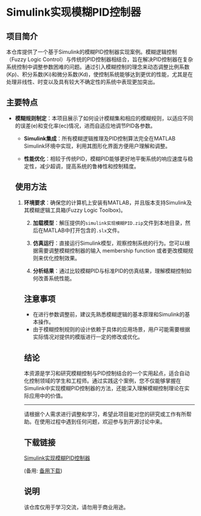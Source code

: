 # Simulink实现模糊PID控制器

## 项目简介

本仓库提供了一个基于Simulink的模糊PID控制器实现案例。模糊逻辑控制（Fuzzy Logic Control）与传统的PID控制器相结合，旨在解决PID控制器在复杂系统控制中调整参数困难的问题。通过引入模糊控制的理念来动态调整比例系数(Kp)、积分系数(Ki)和微分系数(Kd)，使控制系统能够达到更优的性能，尤其是在处理非线性、时变以及具有较大不确定性的系统中表现更加突出。

## 主要特点

- **模糊规则制定**：本项目展示了如何设计模糊集和相应的模糊规则，以适应不同的误差(e)和变化率(ec)情况，进而自适应地调节PID各参数。

  - **Simulink集成**：所有模糊逻辑推理及PID控制算法完全在MATLAB Simulink环境中实现，利用其图形化界面方便用户理解和调整。

  - **性能优化**：相较于传统PID，模糊PID能够更好地平衡系统的响应速度与稳定性，减少超调，提高系统的鲁棒性和控制精度。

  ## 使用方法

  1. **环境要求**：确保您的计算机上安装有MATLAB，并且版本支持Simulink及其模糊逻辑工具箱(Fuzzy Logic Toolbox)。

     2. **加载模型**：解压提供的`simulink实现模糊PID.zip`文件到本地目录，然后在MATLAB中打开包含的`.slx`文件。

     3. **仿真运行**：直接运行Simulink模型，观察控制系统的行为。您可以根据需要调整模糊控制器的输入 membership function 或者更改模糊规则来优化控制效果。

     4. **分析结果**：通过比较模糊PID与标准PID的仿真结果，理解模糊控制如何改善系统性能。

     ## 注意事项

     - 在进行参数调整前，建议先熟悉模糊逻辑的基本原理和Simulink的基本操作。
     - 由于模糊控制规则的设计依赖于具体的应用场景，用户可能需要根据实际情况对提供的模版进行一定的修改或优化。

     ## 结论

     本资源是学习和研究模糊控制与PID控制结合的一个实用起点，适合自动化控制领域的学生和工程师。通过实践这个案例，您不仅能够掌握在Simulink中实现模糊PID控制器的方法，还能深入理解模糊控制理论在实际应用中的价值。

     ---

     请根据个人需求进行调整和学习，希望此项目能对您的研究或工作有所帮助。在使用过程中遇到任何问题，欢迎参与到开源讨论中来。

     ## 下载链接
     [Simulink实现模糊PID控制器](https://pan.quark.cn/s/a35bae31bdeb) 

     (备用: [备用下载](https://pan.baidu.com/s/18InaGr_iPRRAq_CulAEfhg?pwd=1234))

     ## 说明

     该仓库仅用于学习交流，请勿用于商业用途。
